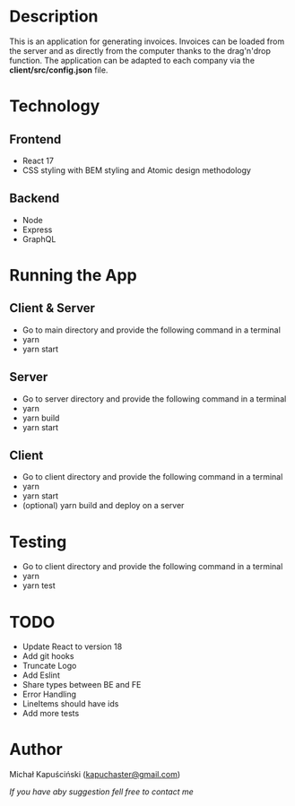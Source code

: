 # Description
This is an application for generating invoices. Invoices can be loaded from the server and as directly from the computer thanks to the drag'n'drop function.
The application can be adapted to each company via the **client/src/config.json** file.

# Technology
## Frontend
* React 17
* CSS styling with BEM styling and Atomic design methodology

## Backend
* Node
* Express
* GraphQL

# Running the App
## Client & Server
* Go to main directory and provide the following command in a terminal
* yarn
* yarn start
## Server
* Go to server directory and provide the following command in a terminal
* yarn
* yarn build
* yarn start

## Client
* Go to client directory and provide the following command in a terminal
* yarn 
* yarn start
* (optional) yarn build and deploy on a server

# Testing
* Go to client directory and provide the following command in a terminal
* yarn
* yarn test

# TODO
* Update React to version 18
* Add git hooks
* Truncate Logo
* Add Eslint
* Share types between BE and FE
* Error Handling
* LineItems should have ids
* Add more tests
# Author
Michał Kapuściński (kapuchaster@gmail.com)

_If you have aby suggestion fell free to contact me_